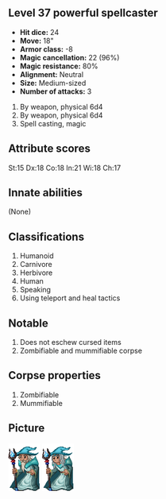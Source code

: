 ## Level 37 powerful spellcaster

- **Hit dice:** 24
- **Move:** 18"
- **Armor class:** -8
- **Magic cancellation:** 22 (96%)
- **Magic resistance:** 80%
- **Alignment:** Neutral
- **Size:** Medium-sized
- **Number of attacks:** 3
1. By weapon, physical 6d4
2. By weapon, physical 6d4
3. Spell casting, magic

## Attribute scores

St:15 Dx:18 Co:18 In:21 Wi:18 Ch:17

## Innate abilities

(None)

## Classifications

1. Humanoid
2. Carnivore
3. Herbivore
4. Human
5. Speaking
6. Using teleport and heal tactics

## Notable

1. Does not eschew cursed items
2. Zombifiable and mummifiable corpse

## Corpse properties

1. Zombifiable
2. Mummifiable

## Picture

![Archmage](https://github.com/hyvanmielenpelit/GnollHackTileSet/blob/main/Monsters/archmage/archmage.png?raw=true) ![Archmage](https://github.com/hyvanmielenpelit/GnollHackTileSet/blob/main/Monsters/archmage/archmage_female.png)
